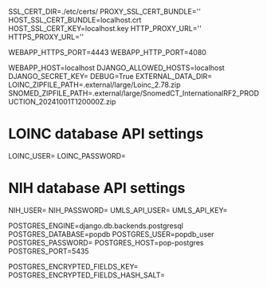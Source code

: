 SSL_CERT_DIR=./etc/certs/
PROXY_SSL_CERT_BUNDLE=''
HOST_SSL_CERT_BUNDLE=localhost.crt
HOST_SSL_CERT_KEY=localhost.key
HTTP_PROXY_URL=''
HTTPS_PROXY_URL=''

WEBAPP_HTTPS_PORT=4443
WEBAPP_HTTP_PORT=4080




WEBAPP_HOST=localhost 
DJANGO_ALLOWED_HOSTS=localhost
DJANGO_SECRET_KEY=
DEBUG=True
EXTERNAL_DATA_DIR=
LOINC_ZIPFILE_PATH=.external/large/Loinc_2.78.zip
SNOMED_ZIPFILE_PATH=.external/large/SnomedCT_InternationalRF2_PRODUCTION_20241001T120000Z.zip
# LOINC database API settings
LOINC_USER=
LOINC_PASSWORD=

# NIH database API settings
NIH_USER=
NIH_PASSWORD=
UMLS_API_USER=
UMLS_API_KEY=

POSTGRES_ENGINE=django.db.backends.postgresql
POSTGRES_DATABASE=popdb
POSTGRES_USER=popdb_user
POSTGRES_PASSWORD=
POSTGRES_HOST=pop-postgres
POSTGRES_PORT=5435

POSTGRES_ENCRYPTED_FIELDS_KEY=
POSTGRES_ENCRYPTED_FIELDS_HASH_SALT=

